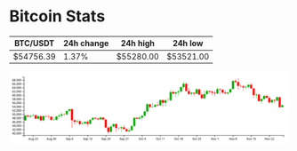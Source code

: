 # Bitcoin Stats

BTC/USDT|24h change|24h high|24h low|
|---|---|---|---|
|$54756.39|1.37%|$55280.00|$53521.00|

<img src="./chart.svg">
